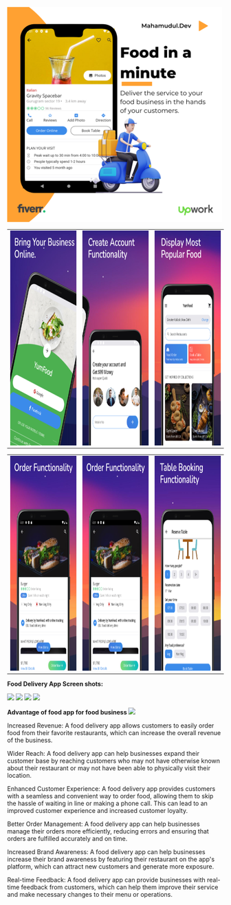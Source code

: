 <img src="screenshots/one.png" height="500em" />

<table>
  <tr>
    <td><img src="screenshots/two.jpeg" height="500em" /></td>
    <td><img src="screenshots/three.jpeg" height="500em" /></td>
    <td><img src="screenshots/four.jpeg" height="500em" /></td>
  </tr>
</table>

<table>
  <tr>
    <td><img src="screenshots/five.jpeg" height="500em" /></td>
    <td><img src="screenshots/five.jpeg" height="500em" /></td>
    <td><img src="screenshots/six.jpeg" height="500em" /></td>
  </tr>
</table>


**Food Delivery App Screen shots:** 

![](Aspose.Words.bd9e31dd-b16f-4c83-bdf9-6e3784a0020a.002.png) ![](Aspose.Words.bd9e31dd-b16f-4c83-bdf9-6e3784a0020a.003.png) ![](Aspose.Words.bd9e31dd-b16f-4c83-bdf9-6e3784a0020a.004.png) ![](Aspose.Words.bd9e31dd-b16f-4c83-bdf9-6e3784a0020a.005.png)

**Advantage of food app for food business  ![](Aspose.Words.bd9e31dd-b16f-4c83-bdf9-6e3784a0020a.006.png)**

Increased Revenue: A food delivery app allows customers to easily order food from their  favorite restaurants, which can increase the overall revenue of the business.  

Wider Reach: A food delivery app can help businesses expand their customer base by  reaching customers who may not have otherwise known about their restaurant or may not  have been able to physically visit their location.  

Enhanced Customer Experience: A food delivery app provides customers with a seamless  and convenient way to order food, allowing them to skip the hassle of waiting in line or  making a phone call. This can lead to an improved customer experience and increased  customer loyalty.  

Better Order Management: A food delivery app can help businesses manage their orders  more efficiently, reducing errors and ensuring that orders are fulfilled accurately and on  time. 

Increased Brand Awareness: A food delivery app can help businesses increase their brand awareness by featuring their restaurant on the app's platform, which can attract new customers and generate more exposure. 

Real-time Feedback: A food delivery app can provide businesses with real-time feedback from customers, which can help them improve their service and make necessary changes to their menu or operations. 
